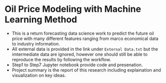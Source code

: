 # Oil Price Modeling with Machine Learning Method

- This is a return forecasting data science work to predict the future oil price with many different features ranging from marco economical data to industry information.
- All external data is provided in the link under `External Data.txt` but the imtermediate data are ignored, however one should still be able to reproduce the results by following the workflow. 
- Step1 to Step7 Jupyter notebook provide code and presenation.
- Project summary is the report of this research including explaination and visualization on key ideas. 
